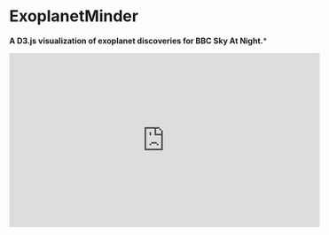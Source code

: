 # ExoplanetMinder

**A D3.js visualization of exoplanet discoveries for BBC Sky At Night.***

<iframe width="560" height="315" src="https://www.youtube.com/embed/r_Y7xf4rswM" frameborder="0" allow="accelerometer; autoplay; encrypted-media; gyroscope; picture-in-picture" allowfullscreen></iframe>
